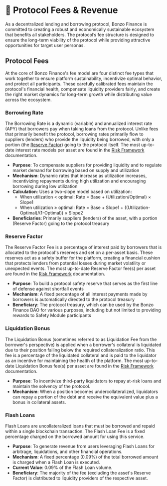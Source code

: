 # 💸 Protocol Fees & Revenue

As a decentralized lending and borrowing protocol, Bonzo Finance is committed to creating a robust and economically sustainable ecosystem that benefits all stakeholders. The protocol’s fee structure is designed to ensure the long-term viability of the protocol while providing attractive opportunities for target user personas.

## Protocol Fees

At the core of Bonzo Finance's fee model are four distinct fee types that work together to ensure platform sustainability, incentivize optimal behavior, and protect all participants. These carefully calibrated fees maintain the protocol's financial health, compensate liquidity providers fairly, and create the right market dynamics for long-term growth while distributing value across the ecosystem.

### **Borrowing Rate**

The Borrowing Rate is a dynamic (variable) and annualized interest rate (APY) that borrowers pay when taking loans from the protocol. Unlike fees that primarily benefit the protocol, borrowing rates primarily flow to suppliers (lenders) who provide the liquidity being borrowed, with only a portion (the [Reserve Factor](protocol-fees-and-revenue.md#reserve-factor)) going to the protocol itself. The most up-to-date interest rate models per asset are found in the [Risk Framework](https://docs.bonzo.finance/bonzo-risk-framework/liquidity-risk/actual-rates-and-parameters) documentation.

* **Purpose**: To compensate suppliers for providing liquidity and to regulate market demand for borrowing based on supply and utilization
* **Mechanism**: Dynamic rates that increase as utilization increases, incentivizing repayments during high utilization and encouraging borrowing during low utilization
* **Calculation**: Uses a two-slope model based on utilization:
  * When utilization < optimal: Rate = Base + (Utilization/Optimal) × Slope1
  * When utilization ≥ optimal: Rate = Base + Slope1 + ((Utilization-Optimal)/(1-Optimal)) × Slope2
* **Beneficiaries**: Primarily suppliers (lenders) of the asset, with a portion (Reserve Factor) going to the protocol treasury

### **Reserve Factor**

The Reserve Factor Fee is a percentage of interest paid by borrowers that is allocated to the protocol's reserves and set on a per-asset basis. These reserves act as a safety buffer for the platform, creating a financial cushion that protects lenders from potential losses during market volatility or unexpected events. The most up-to-date Reserve Factor fee(s) per asset are found in the [Risk Framework](https://docs.bonzo.finance/bonzo-risk-framework/asset-risk/risk-parameters-per-asset) documentation.

* **Purpose**: To build a protocol safety reserve that serves as the first line of defense against shortfall events
* **Mechanism**: A fixed percentage of all interest payments made by borrowers is automatically directed to the protocol treasury
* **Beneficiary**: The protocol treasury, which can be used by the Bonzo Finance DAO for various purposes, including but not limited to providing rewards to Safety Module participants

### **Liquidation Bonus**

The Liquidation Bonus (sometimes referred to as Liquidation Fee from the borrower's perspective) is applied when a borrower's collateral is liquidated due to their position falling below the required collateralization ratio. This fee is a percentage of the liquidated collateral and is paid to the liquidator as an incentive for maintaining the health of the platform. The most up-to-date Liquidation Bonus fee(s) per asset are found in the [Risk Framework](https://docs.bonzo.finance/bonzo-risk-framework/asset-risk/risk-parameters-per-asset) documentation.&#x20;

* **Purpose**: To incentivize third-party liquidators to repay at-risk loans and maintain the solvency of the protocol.
* **Mechanism**: When a position becomes undercollateralized, liquidators can repay a portion of the debt and receive the equivalent value plus a bonus in collateral assets.

### **Flash Loans**

Flash Loans are uncollateralized loans that must be borrowed and repaid within a single blockchain transaction. The Flash Loan Fee is a fixed percentage charged on the borrowed amount for using this service.

* **Purpose**: To generate revenue from users leveraging Flash Loans for arbitrage, liquidations, and other financial operations.
* **Mechanism**: A fixed percentage (0.09%) of the total borrowed amount is charged when a Flash Loan is executed.
* **Current Value**: 0.09% of the Flash Loan volume.
* **Beneficiary**: The majority of the fee (excluding the asset's Reserve Factor) is distributed to liquidity providers of the respective asset.

